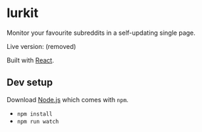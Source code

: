 # lurkit #

Monitor your favourite subreddits in a self-updating single page.

Live version: (removed)

Built with [React](http://facebook.github.io/react/).

## Dev setup ##

Download [Node.js](https://nodejs.org/) which comes with `npm`.

* `npm install`
* `npm run watch`

